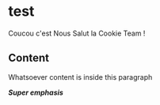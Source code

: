 # test

Coucou c'est Nous
Salut la Cookie Team !

## Content

Whatsoever content is inside this paragraph

***Super emphasis***
